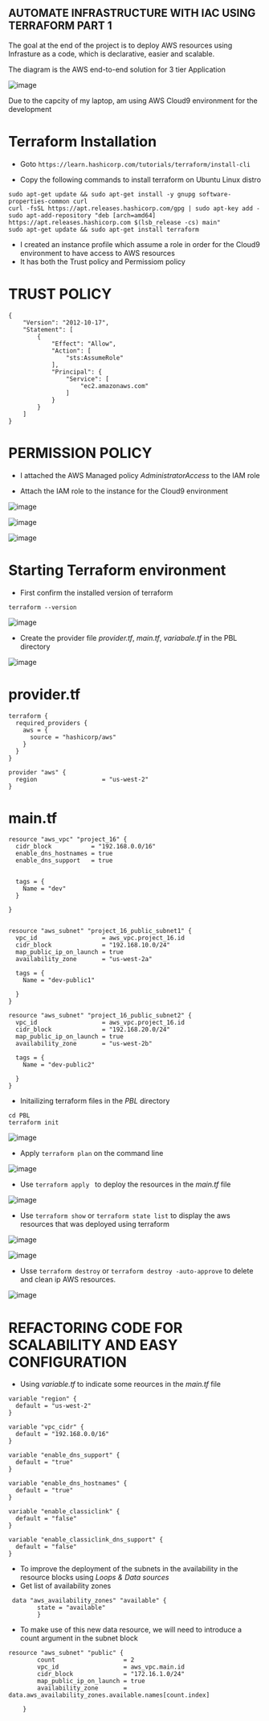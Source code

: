 ## AUTOMATE INFRASTRUCTURE WITH IAC USING TERRAFORM PART 1

The goal at the end of the project is to deploy AWS resources using Infrasture as a code, which is declarative, easier and scalable.

The diagram is the AWS end-to-end solution for 3 tier Application

![image](https://user-images.githubusercontent.com/71001536/171166981-dea1e815-58a2-46cc-9f6d-39e04a7fbbaf.png)

Due to the capcity of my laptop, am using AWS Cloud9 environment for the development 

# Terraform Installation

* Goto `https://learn.hashicorp.com/tutorials/terraform/install-cli` 

* Copy the following commands to install terraform on Ubuntu Linux distro

```
sudo apt-get update && sudo apt-get install -y gnupg software-properties-common curl
curl -fsSL https://apt.releases.hashicorp.com/gpg | sudo apt-key add -
sudo apt-add-repository "deb [arch=amd64] https://apt.releases.hashicorp.com $(lsb_release -cs) main"
sudo apt-get update && sudo apt-get install terraform
```
* I created an instance profile which assume a role in order for the Cloud9 environment to have access to AWS resources 
* It has both the Trust policy and Permissiom policy 
#  TRUST POLICY 
```
{
    "Version": "2012-10-17",
    "Statement": [
        {
            "Effect": "Allow",
            "Action": [
                "sts:AssumeRole"
            ],
            "Principal": {
                "Service": [
                    "ec2.amazonaws.com"
                ]
            }
        }
    ]
}
```
# PERMISSION POLICY

* I attached the  AWS Managed policy *AdministratorAccess* to the IAM role

* Attach the IAM role to the instance for the Cloud9 environment 

![image](https://user-images.githubusercontent.com/71001536/171359731-59b46e24-fc55-4be7-904a-bfd92f3cf08c.png)

![image](https://user-images.githubusercontent.com/71001536/171359523-6d98c611-6b01-457e-84cc-f9f815503e63.png)

![image](https://user-images.githubusercontent.com/71001536/171360693-82b12949-4508-4c78-af24-e54d15d9aa4b.png)

# Starting Terraform environment 
* First confirm the installed version of terraform 

`terraform --version` 

![image](https://user-images.githubusercontent.com/71001536/171362653-0d3b1532-88f7-45ca-99b8-137074912a03.png)

* Create the provider file  *provider.tf*, *main.tf*, *variabale.tf* in the PBL directory

![image](https://user-images.githubusercontent.com/71001536/171363273-27eb438c-653d-4b0f-a525-bee82c23645a.png)

# provider.tf

```
terraform {
  required_providers {
    aws = {
      source = "hashicorp/aws"
    }
  }
}

provider "aws" {
  region                  = "us-west-2"
}
```

# main.tf

```
resource "aws_vpc" "project_16" {
  cidr_block           = "192.168.0.0/16"
  enable_dns_hostnames = true
  enable_dns_support   = true


  tags = {
    Name = "dev"
  }

}


resource "aws_subnet" "project_16_public_subnet1" {
  vpc_id                  = aws_vpc.project_16.id
  cidr_block              = "192.168.10.0/24"
  map_public_ip_on_launch = true
  availability_zone       = "us-west-2a"

  tags = {
    Name = "dev-public1"

  }
}

resource "aws_subnet" "project_16_public_subnet2" {
  vpc_id                  = aws_vpc.project_16.id
  cidr_block              = "192.168.20.0/24"
  map_public_ip_on_launch = true
  availability_zone       = "us-west-2b"

  tags = {
    Name = "dev-public2"

  }
}

```

* Initailizing terraform files in the *PBL* directory 
```
cd PBL
terraform init 
```
![image](https://user-images.githubusercontent.com/71001536/171362515-18ee84f9-c133-4515-847c-4840b9a38cf1.png)

* Apply `terraform plan` on the command line

![image](https://user-images.githubusercontent.com/71001536/171371231-698fdd54-9cc6-446e-8edf-ba9c8d74e625.png)

* Use `terraform apply ` to deploy the resources in the *main.tf* file

![image](https://user-images.githubusercontent.com/71001536/171375428-3f8fbd3e-c2f9-49dc-88ba-f40f59f37d2f.png)

* Use `terraform show` or `terraform state list` to display the aws resources that was deployed using terraform 

![image](https://user-images.githubusercontent.com/71001536/171375968-ab8bf4ab-53b2-4c24-83bb-24b546c6ae7b.png)

![image](https://user-images.githubusercontent.com/71001536/171377291-b511d579-fdd1-4585-a06c-ab2983609676.png)

* Usse `terraform destroy` or `terraform destroy -auto-approve` to delete and clean ip AWS resources.

![image](https://user-images.githubusercontent.com/71001536/171378730-a593c035-8b15-404a-9b31-dc0b53d155fe.png)

# REFACTORING CODE FOR SCALABILITY AND EASY CONFIGURATION

* Using *variable.tf* to indicate some reources in the *main.tf* file

```
variable "region" {
  default = "us-west-2"
}

variable "vpc_cidr" {
  default = "192.168.0.0/16"
}

variable "enable_dns_support" {
  default = "true"
}

variable "enable_dns_hostnames" {
  default = "true"
}

variable "enable_classiclink" {
  default = "false"
}

variable "enable_classiclink_dns_support" {
  default = "false"
}
```
* To improve the deployment of the subnets in the availability in the resource blocks using  *Loops & Data sources*
* Get list of availability zones
```
 data "aws_availability_zones" "available" {
        state = "available"
        }
```
* To make use of this new data resource, we will need to introduce a count argument in the subnet block
```
resource "aws_subnet" "public" { 
        count                   = 2
        vpc_id                  = aws_vpc.main.id
        cidr_block              = "172.16.1.0/24"
        map_public_ip_on_launch = true
        availability_zone       = data.aws_availability_zones.available.names[count.index]

    }
```






